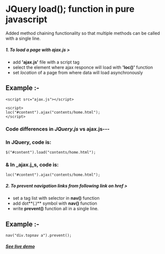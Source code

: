 ﻿# JQuery load(); function in pure javascript
Added method chaining functionality so that multiple methods can be called with a single line.   

##### 1. To load a page with _ajax.js_ >
- add **'ajax.js'** file with a script tag  
- select the element where ajax responce will load with **'loc()'** function  
- set _location_ of a page from where data will load asynchronously  

## Example :-

```<script src="ajax.js"></script>```  
```
<script>
loc("#content").ajax("contents/home.html");
</script>
```

### Code differences in _JQuery.js_ vs ajax.js---

### In JQuery, code is:
```
$("#content").load("contents/home.html");
```  

### & In _ajax.j_s, code is:
```
loc("#content").ajax("contents/home.html");
```  

##### 2. To prevent navigation links from following link on **href** >  
- set a tag list with selector in **nav()** function  
- add dot**(.)** symbol with **nav()** function  
- write **prevent()** function all in a single line.  

## Example :-

```
nav("div.topnav a").prevent();
```

#### [_See live demo_](https://md-riaz.github.io/JQuery_load_with_js/)
